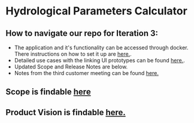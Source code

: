 # Hydrological Parameters Calculator

## How to navigate our repo for Iteration 3:
* The application and it's functionality can be accessed through docker. There instructions on how to set it up are [here.](https://github.com/OttEricOttender/HydroCalc/blob/master/DOCKER_instructions.md). 
* Detailed use cases with the linking UI prototypes can be found [here.](https://github.com/OttEricOttender/HydroCalc/tree/master/Documentation/Use%20Cases).
* Updated Scope and Release Notes are below.
* Notes from the third customer meeting can be found [here.](https://docs.google.com/document/d/1GLRxO3IrmfZlSKTHxG1U5wnGT4KB6AI-1C-jxzic8kA/edit?tab=t.0)

## Scope is findable [here](https://github.com/OttEricOttender/HydroCalc/blob/master/Documentation/Scope.md)

## Product Vision is findable [here.](https://github.com/OttEricOttender/HydroCalc/blob/master/Documentation/Project_Vision.md)
